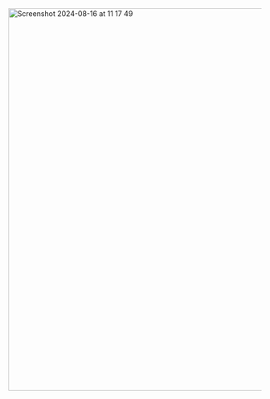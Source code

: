 <img width="759" alt="Screenshot 2024-08-16 at 11 17 49" src="https://github.com/user-attachments/assets/80f5b5a8-157e-488e-8ce8-96808fd904e1">
